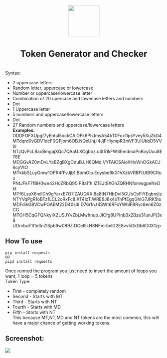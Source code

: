 <div align="center">
<img 
height="100px" 
width="100px"
src="https://camo.githubusercontent.com/4b028e8e841f57ee96b472fa88ea7ed66ddd3720/687474703a2f2f692e696d6775722e636f6d2f65597779386c632e706e67"
></img>
<h1>Token Generator and Checker</h1><br>
</div>
Syntax:  

- 2 uppercase letters<br>
- Random letter, uppercase or lowercase<br>
- Number or uppercase/lowercase letter<br>
- Combination of 20 upercase and lowecase letters and numbers<br>
- Dot<br>
- 1 Uppercase letter<br>
- 5 numbers and uppercase/lowercase letters<br>
- Dot<br>
- 27 Random numbers and uppercase/lowercase letters  <br>
**Examples:**  <br>
ODDFOFXUpgf7yEntul5ockCA.OFk6Ph.lmsA54bT0Fux1IpsYvey5XuZk04  
MTdqrd0vGDV1dcF0QPjom6OB.NQxUhj.I4JjFHIympR3mVF3UiUbbD5VVbi  
NTzQvPcLBacBmgajXQc7QAaU.XCgboz.c4t51kFWSEmdmaPnKoyUuu8E78E  
MDGGvAZ0mDvLYaBZgBXgOduB.LH6QMd.VYFAiCSAioXHxWnOGkACJ6cyVtO  
MTkkbSLuyGmw1OPR4fFvJjb1.BbmOlp.Eoysbe9kG1hXzbVRBFtUtB9CRuu  
PNtJFkF7fBH0we42HoZRbQ90.P8a1fh.lZ1EJt9XGhZQRHNfsmwgpeNvDkt  
MTf6LspX6mllDh9gYarxE7O7.ZAUQXX.8a8tN7HbDvI5GUbCbFiYEqbmjIz  
NTYVqPgR1oBTz1LCL2oRxFc8.XT4lzT.WRE6J8x4xTnPfEgqGhiG7JRK5ts  
MDFdikG8VCwPOAEM22D40si9.D76rfn.t4SWt6RFoYWhlFBRvc8en6Z0zCG  
MTOH5CqGFQNkyIXZUSJYvZbj.Mwhnup.JICfg8UPInb3x2Bze31unJPj3x8  
UDrvbuE1I1e3nZlSpb9w089Z.DCeI5i.H8NFmr5elG2E8vv5GkDb6D0X1zp  
## How To use
```
pip install requests
OR
pip3 install requests
```


Once runned the program you just need to insert the amount of loops you want, 1 loop = 5 tokens  
Token Type:  
- First - completely random
- Second - Starts with MT
- Third - Starts with NT
- Fourth - Starts with MD
- Fifth - Starts with NT  
This because MT,NT,MD and NT tokens are the most common, this will have a major chance of getting working tokens.

## Screenshot:  <br>
<img src="https://i.imgur.com/U9e1Oat.png"></img><br>
